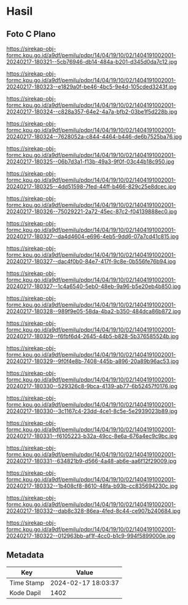 # Hasil

## Foto C Plano

https://sirekap-obj-formc.kpu.go.id/a9df/pemilu/pdpr/14/04/19/10/02/1404191002001-20240217-180321--5cb76946-db14-484a-b201-d345d0da7c12.jpg

https://sirekap-obj-formc.kpu.go.id/a9df/pemilu/pdpr/14/04/19/10/02/1404191002001-20240217-180323--e1829a0f-be46-4bc5-9e4d-105cded3243f.jpg

https://sirekap-obj-formc.kpu.go.id/a9df/pemilu/pdpr/14/04/19/10/02/1404191002001-20240217-180324--c828a357-64e2-4a7a-bfb2-03be1f5d228b.jpg

https://sirekap-obj-formc.kpu.go.id/a9df/pemilu/pdpr/14/04/19/10/02/1404191002001-20240217-180324--7628052a-c844-4464-b446-de6b7525ba76.jpg

https://sirekap-obj-formc.kpu.go.id/a9df/pemilu/pdpr/14/04/19/10/02/1404191002001-20240217-180325--06b7d3a1-f13b-49a3-9f0f-03c44b18c950.jpg

https://sirekap-obj-formc.kpu.go.id/a9df/pemilu/pdpr/14/04/19/10/02/1404191002001-20240217-180325--4dd51598-7fed-44ff-b466-829c25e8dcec.jpg

https://sirekap-obj-formc.kpu.go.id/a9df/pemilu/pdpr/14/04/19/10/02/1404191002001-20240217-180326--75029221-2a72-45ec-87c2-f04139888ec0.jpg

https://sirekap-obj-formc.kpu.go.id/a9df/pemilu/pdpr/14/04/19/10/02/1404191002001-20240217-180327--da4d4604-e696-4eb5-9dd6-07a7cd41c815.jpg

https://sirekap-obj-formc.kpu.go.id/a9df/pemilu/pdpr/14/04/19/10/02/1404191002001-20240217-180327--dac4f0b0-84e7-417f-9c8e-0b556fe76b94.jpg

https://sirekap-obj-formc.kpu.go.id/a9df/pemilu/pdpr/14/04/19/10/02/1404191002001-20240217-180327--1c4a6540-5eb0-48eb-9a96-b5e20eb4b850.jpg

https://sirekap-obj-formc.kpu.go.id/a9df/pemilu/pdpr/14/04/19/10/02/1404191002001-20240217-180328--989f9e05-58da-4ba2-b350-484dca86b872.jpg

https://sirekap-obj-formc.kpu.go.id/a9df/pemilu/pdpr/14/04/19/10/02/1404191002001-20240217-180329--f6fbf6d4-2645-44b5-b828-5b376585524b.jpg

https://sirekap-obj-formc.kpu.go.id/a9df/pemilu/pdpr/14/04/19/10/02/1404191002001-20240217-180329--9f0f4e8b-7408-445b-a896-20a89b96ac53.jpg

https://sirekap-obj-formc.kpu.go.id/a9df/pemilu/pdpr/14/04/19/10/02/1404191002001-20240217-180330--529326c8-9bca-4139-ab77-6b52457f0176.jpg

https://sirekap-obj-formc.kpu.go.id/a9df/pemilu/pdpr/14/04/19/10/02/1404191002001-20240217-180330--3c1167c4-23dd-4ce1-8c5e-5e2939023b89.jpg

https://sirekap-obj-formc.kpu.go.id/a9df/pemilu/pdpr/14/04/19/10/02/1404191002001-20240217-180331--f6105223-b32a-49cc-8e6a-676a4ec9c9bc.jpg

https://sirekap-obj-formc.kpu.go.id/a9df/pemilu/pdpr/14/04/19/10/02/1404191002001-20240217-180331--634821b9-d566-4a48-ab6e-aa6f12f29009.jpg

https://sirekap-obj-formc.kpu.go.id/a9df/pemilu/pdpr/14/04/19/10/02/1404191002001-20240217-180332--1b408cf8-8610-48fa-b93b-cc835694230c.jpg

https://sirekap-obj-formc.kpu.go.id/a9df/pemilu/pdpr/14/04/19/10/02/1404191002001-20240217-180332--dab8c328-86ea-4fed-8c44-ce907b240684.jpg

https://sirekap-obj-formc.kpu.go.id/a9df/pemilu/pdpr/14/04/19/10/02/1404191002001-20240217-180322--012963bb-af1f-4cc0-b1c9-994f5899000e.jpg


## Metadata

| Key        | Value               |
| ---------- | ------------------- |
| Time Stamp | 2024-02-17 18:03:37 |
| Kode Dapil | 1402                |



